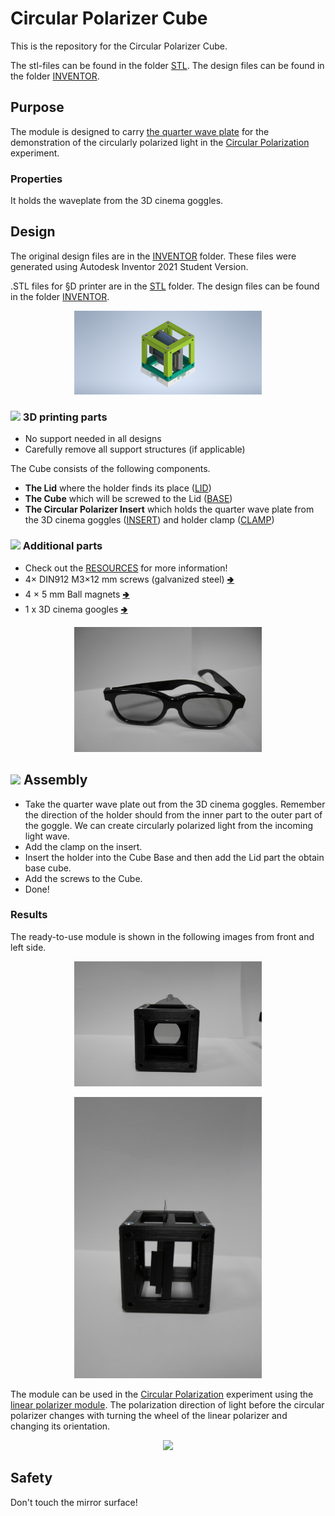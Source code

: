 # Circular Polarizer Cube
This is the repository for the Circular Polarizer Cube.

The stl-files can be found in the folder [STL](./STL).
The design files can be found in the folder [INVENTOR](./INVENTOR).

## Purpose

The module is designed to carry [the quarter wave plate](http://hyperphysics.phy-astr.gsu.edu/hbase/phyopt/quarwv.html) for the demonstration of the circularly polarized light in the [Circular Polarization](../../../APPLICATIONS/APP_POL_Circular_Polarizer) experiment.

### Properties

It holds the waveplate from the 3D cinema goggles.

## Design
The original design files are in the [INVENTOR](./INVENTOR) folder. These files were generated using Autodesk Inventor 2021 Student Version.

.STL files for §D printer are in the [STL](./STL) folder.
The design files can be found in the folder [INVENTOR](./INVENTOR).

<p align="center">
<img src="./IMAGES/circular_polarizer_rendered.png" width="300">
</p>

### <img src="../IMAGES/P.png" height="40"> 3D printing parts
* No support needed in all designs
* Carefully remove all support structures (if applicable)

The Cube consists of the following components.

* **The Lid** where the holder finds its place ([LID](./STL/10_Lid_1x1_v2.stl))
* **The Cube** which will be screwed to the Lid ([BASE](./STL/10_Cube_1x1_v2.stl))
* **The Circular Polarizer Insert** which holds the quarter wave plate from the 3D cinema goggles ([INSERT](./STL/20_POL_Circular_Polarizer_holder.stl)) and holder clamp ([CLAMP](./STL/20_POL_Circular_Polarizer_clamp.stl))

### <img src="./IMAGES/B.png" height="40"> Additional parts
* Check out the [RESOURCES](../../TUTORIALS/RESOURCES) for more information!
* 4× DIN912 M3×12 mm screws (galvanized steel) [🢂](https://eshop.wuerth.de/Zylinderschraube-mit-Innensechskant-SHR-ZYL-ISO4762-88-IS25-A2K-M3X12/00843%20%2012.sku/de/DE/EUR/)
* 4 × 5 mm Ball magnets [🢂](https://www.magnetmax.de/Neodym-Kugelmagnete/Magnetkugel-Kugelmagnet-O-5-0-mm-Neodym-vernickelt-N40-haelt-400-g::158.html)
* 1 x 3D cinema googles [🢂](https://www.amazon.de/-/en/Circular-Polarized-Passive-Glasses-Special/dp/B08SHWPVCM/ref=sr_1_3?keywords=polarisierte+3d+kino+brille&qid=1668693530&sr=8-3)  

<p align="center">
<img src="./IMAGES/3D_cinema_goggle.jpg" width="300">
</p>

## <img src="./IMAGES/A.png" height="40"> Assembly
* Take the quarter wave plate out from the 3D cinema goggles. Remember the direction of the holder should from the inner part to the outer part of the goggle. We can create circularly polarized light from the incoming light wave.  
* Add the clamp on the insert.
* Insert the holder into the Cube Base and then add the Lid part the obtain base cube.
* Add the screws to the Cube.
* Done!

### Results

The ready-to-use module is shown in the following images from front and left side.

<p align="center">
<img src="./IMAGES/module_front.JPG" width="300">
</p>

<p align="center">
<img src="./IMAGES/module_side.JPG" width="300">
</p>

The module can be used in the [Circular Polarization](../../../APPLICATIONS/APP_POL_Circular_Polarizer) experiment using the [linear polarizer module](../../CAD/ASSEMBLY_POL_Linear_Polarizer). The polarization direction of light before the circular polarizer changes with turning the wheel of the linear polarizer and changing its orientation.

<p align="center">
<img src="./IMAGES/circular_polarizer_video.gif"
width="350">
</p>

## Safety
Don't touch the mirror surface!
